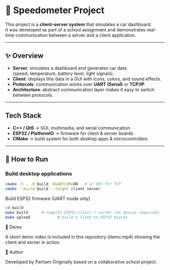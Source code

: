 # 🚗 Speedometer Project

This project is a **client–server system** that simulates a car dashboard.  
It was developed as part of a school assignment and demonstrates real-time communication between a server and a client application.

---

## ✨ Overview
- **Server**: simulates a dashboard and generates car data  
  (speed, temperature, battery level, light signals).  
-  **Client**: displays this data in a GUI with icons, colors, and sound effects.  
-  **Protocols**: communication works over **UART (Serial)** or **TCP/IP**.  
-  **Architecture**: abstract communication layer makes it easy to switch between protocols.  

---

##  Tech Stack
- **C++ / Qt6** → GUI, multimedia, and serial communication  
- **ESP32 / PlatformIO** → firmware for client & server boards  
- **CMake** → build system for both desktop apps & microcontrollers  

---


## 🚀 How to Run
### Build desktop applications
```bash
cmake -S . -B build -DUARTCOM=ON   # or OFF for TCP
cmake --build build --target client server
```

Build ESP32 firmware (UART mode only)
```bash
cd build
make build      # compile ESP32 client + server (no device required)
make upload            # build & flash to ESP32 boards
```

🎥 Demo

A short demo video is included in this repository (demo.mp4) showing the client and server in action.


👤 Author

Developed by Parham
Originally based on a collaborative school project.

